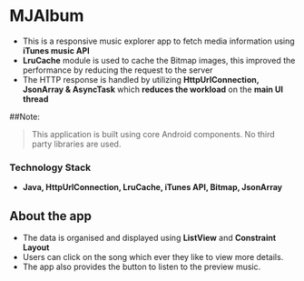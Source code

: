 # MJAlbum

* This is a responsive music explorer app to fetch media information using **iTunes music API**
*	**LruCache** module is used to cache the Bitmap images, this improved the performance by reducing the request to the server
*	The HTTP response is handled by utilizing **HttpUrlConnection, JsonArray & AsyncTask** which **reduces the workload** on the **main UI thread** 

##Note:
> This application is built using core Android components. No third party libraries are used.

### Technology Stack
* **Java, HttpUrlConnection, LruCache, iTunes API, Bitmap, JsonArray**

## About the app

* The data is organised and displayed using **ListView** and **Constraint Layout**
* Users can click on the song which ever they like to view more details.
* The app also provides the button to listen to the preview music.
